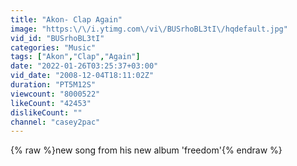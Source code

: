 ```yaml
---
title: "Akon- Clap Again"
image: "https:\/\/i.ytimg.com\/vi\/BUSrhoBL3tI\/hqdefault.jpg"
vid_id: "BUSrhoBL3tI"
categories: "Music"
tags: ["Akon","Clap","Again"]
date: "2022-01-26T03:25:37+03:00"
vid_date: "2008-12-04T18:11:02Z"
duration: "PT5M12S"
viewcount: "8000522"
likeCount: "42453"
dislikeCount: ""
channel: "casey2pac"
---
```

{% raw %}new song from his new album 'freedom'{% endraw %}
